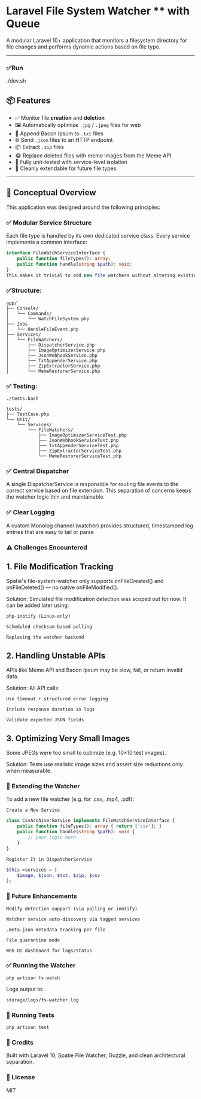 # Laravel File System Watcher ** with Queue


A modular Laravel 10+ application that monitors a filesystem directory for file changes and performs dynamic actions based on file type.

---
### ✅Run

./dev.sh



## 📦 Features

- ✅ Monitor file **creation** and **deletion**
- 🖼 Automatically optimize `.jpg` / `.jpeg` files for web
- 🥓 Append Bacon Ipsum to `.txt` files
- 🌐 Send `.json` files to an HTTP endpoint
- 📦 Extract `.zip` files
- 😂 Replace deleted files with meme images from the Meme API
- 🧪 Fully unit-tested with service-level isolation
- 🔁 Cleanly extendable for future file types

---

## 🧠 Conceptual Overview

This application was designed around the following principles:

### ✅ Modular Service Structure

Each file type is handled by its own dedicated service class. Every service implements a common interface:

```php
interface FileWatchServiceInterface {
    public function fileTypes(): array;
    public function handle(string $path): void;
}
This makes it trivial to add new file watchers without altering existing logic.
```


### ✅Structure:
```
app/
├── Console/
│   └── Commands/
│       └── WatchFileSystem.php
├── Jobs
│   └── HandleFileEvent.php
├── Services/
│   └── FileWatchers/
│       ├── DispatcherService.php
│       ├── ImageOptimizerService.php
│       ├── JsonWebhookService.php
│       ├── TxtAppenderService.php
│       ├── ZipExtractorService.php
│       └── MemeRestorerService.php
```
### ✅ Testing:
```
./tests.bash

tests/
├── TestCase.php
└── Unit/
    └── Services/
        └── FileWatchers/
            ├── ImageOptimizerServiceTest.php
            ├── JsonWebhookServiceTest.php
            ├── TxtAppenderServiceTest.php
            ├── ZipExtractorServiceTest.php
            └── MemeRestorerServiceTest.php

```
### ✅ Central Dispatcher

A single DispatcherService is responsible for routing file events to the correct service based on file extension. This separation of concerns keeps the watcher logic thin and maintainable.

### ✅ Clear Logging

A custom Monolog channel (watcher) provides structured, timestamped log entries that are easy to tail or parse


### ⚠️ Challenges Encountered

## 1. File Modification Tracking

Spatie's file-system-watcher only supports onFileCreated() and onFileDeleted() — no native onFileModified().

Solution: Simulated file modification detection was scoped out for now. It can be added later using:

    php-inotify (Linux-only)

    Scheduled checksum-based polling

    Replacing the watcher backend


## 2. Handling Unstable APIs

APIs like Meme API and Bacon Ipsum may be slow, fail, or return invalid data.

Solution: All API calls:

    Use timeout + structured error logging

    Include response duration in logs

    Validate expected JSON fields

## 3. Optimizing Very Small Images

Some JPEGs were too small to optimize (e.g. 10×10 test images).

Solution: Tests use realistic image sizes and assert size reductions only when measurable.


### 🔧 Extending the Watcher

To add a new file watcher (e.g. for .csv, .mp4, .pdf):

    Create a New Service
```php
class CsvArchiverService implements FileWatchServiceInterface {
    public function fileTypes(): array { return ['csv']; }
    public function handle(string $path): void {
        // your logic here
    }
}
```
    Register It in DispatcherService
```php
$this->services = [
    $image, $json, $txt, $zip, $csv
];

```



### 🚀 Future Enhancements

    Modify detection support (via polling or inotify)

    Watcher service auto-discovery via tagged services

    .meta.json metadata tracking per file

    File quarantine mode

    Web UI dashboard for logs/status

### ✅ Running the Watcher
```
php artisan fs:watch
```
Logs output to:
```
storage/logs/fs-watcher.log
```
### 🧪 Running Tests
```
php artisan test
```
### 👥 Credits

Built with Laravel 10, Spatie File Watcher, Guzzle, and clean architectural separation.
### 📝 License

MIT
